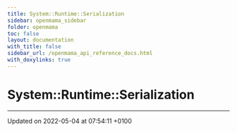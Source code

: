 ```yaml
---
title: System::Runtime::Serialization
sidebar: openmama_sidebar
folder: openmama
toc: false
layout: documentation
with_title: false
sidebar_url: /openmama_api_reference_docs.html
with_doxylinks: true
---
```


# System::Runtime::Serialization








-------------------------------

Updated on 2022-05-04 at 07:54:11 +0100